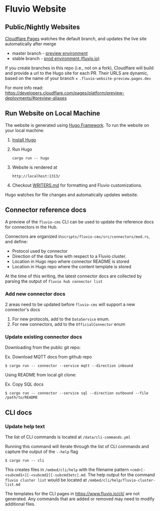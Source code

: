 # Fluvio Website

## Public/Nightly Websites

[Cloudflare Pages](https://pages.cloudflare.com/) watches the default branch, and updates the live site automatically after merge

* master branch - [preview environment](https://master.fluvio-website-preview.pages.dev/)
* stable branch - [prod environment (fluvio.io)](https://fluvio.io)

If you create branches in this repo (i.e., not on a fork), Cloudflare will build and provide a url to the Hugo site for each PR. Their URLS are dynamic, based on the name of your branch + `.fluvio-website-preview.pages.dev`

For more info read: https://developers.cloudflare.com/pages/platform/preview-deployments/#preview-aliases

## Run Website on Local Machine

The website is generated using [Hugo Framework](https://gohugo.io/). To run the website on your local machine:

1. [Install Hugo](https://gohugo.io/getting-started/installing/)
2. Run Hugo
    ```shell
    cargo run -- hugo 
    ```
3. Website is rendered at
    ```
    http://localhost:1313/
    ```

4. Checkout [WRITERS.md](./WRITERS.md) for formatting and Fluvio customizations.

Hugo watches for file changes and automatically updates website.


## Connector reference docs

A preview of the `fluvio-cms` CLI can be used to update the reference docs for connectors in the Hub.

Connectors are organized in`scripts/fluvio-cms/src/connectors/mod.rs`, and define:
- Protocol used by connector
- Direction of the data flow with respect to a Fluvio cluster.
- Location in Hugo repo where connector README is stored 
- Location in Hugo repo where the content template is stored

At the time of this writing, the latest connector docs are collected by parsing the output of `fluvio hub connector list`

### Add new connector docs

2 areas need to be updated before `fluvio-cms` will support a new connector's docs

1. For new protocols, add to the `DataService` enum.
2. For new connectors, add to the `OfficialConnector` enum

### Update existing connector docs

Downloading from the public git repo:

Ex. Download MQTT docs from github repo
```shell
$ cargo run -- connector --service mqtt --direction inbound
```

Using README from local git clone:

Ex. Copy SQL docs
```shell
$ cargo run -- connector --service sql --direction outbound --file /path/to/README
```

## CLI docs

### Update help text

The list of CLI commands is located at `/data/cli-commands.yml`

Running this command will iterate through the list of CLI commands and capture the output of the `--help` flag

```shell
$ cargo run -- cli
```

This creates files in `/embed/cli/help` with the filename pattern `<cmd>[-<subcmd1>][-<subcmd2][-subcmd3etc].md`. The help output for the command `fluvio cluster list` would be located at `/embed/cli/help/fluvio-cluster-list.md`

The templates for the CLI pages in https://www.fluvio.io/cli/ are not generated. Any commands that are added or removed may need to modify additional files.